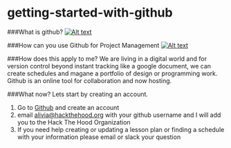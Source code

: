 # getting-started-with-github
###What is github?
[![Alt text](https://img.youtube.com/vi/w3jLJU7DT5E/0.jpg)](https://www.youtube.com/watch?v=w3jLJU7DT5E)

###How can you use Github for Project Management
[![Alt text](https://img.youtube.com/vi/SCNWWfXpCw0/0.jpg)](https://www.youtube.com/watch?v=SCNWWfXpCw0)

###How does this apply to me?
We are living in a digital world and for version control beyond instant tracking like a google document, we can create schedules and magane a portfolio of design or programming work. Github is an online tool for collaboration and now hosting.

###What now?
Lets start by creating an account.
1. Go to [Github](https://github.com/) and create an account
2. email alivia@hackthehood.org with your github username and I will add you to the Hack The Hood Organization
3. If you need help creating or updating a lesson plan or finding a schedule with your information please email or slack your question





